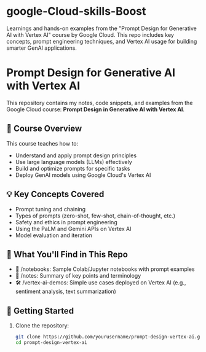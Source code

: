 # google-Cloud-skills-Boost
Learnings and hands-on examples from the "Prompt Design for Generative AI with Vertex AI" course by Google Cloud. This repo includes key concepts, prompt engineering techniques, and Vertex AI usage for building smarter GenAI applications.
# Prompt Design for Generative AI with Vertex AI

This repository contains my notes, code snippets, and examples from the Google Cloud course: **Prompt Design in Generative AI with Vertex AI**.

## 📌 Course Overview
This course teaches how to:
- Understand and apply prompt design principles
- Use large language models (LLMs) effectively
- Build and optimize prompts for specific tasks
- Deploy GenAI models using Google Cloud's Vertex AI

## 💡 Key Concepts Covered
- Prompt tuning and chaining
- Types of prompts (zero-shot, few-shot, chain-of-thought, etc.)
- Safety and ethics in prompt engineering
- Using the PaLM and Gemini APIs on Vertex AI
- Model evaluation and iteration

## 🧪 What You'll Find in This Repo
- 📂 /notebooks: Sample Colab/Jupyter notebooks with prompt examples
- 📄 /notes: Summary of key points and terminology
- 🛠️ /vertex-ai-demos: Simple use cases deployed on Vertex AI (e.g., sentiment analysis, text summarization)

## 🚀 Getting Started
1. Clone the repository:
   ```bash
   git clone https://github.com/yourusername/prompt-design-vertex-ai.git
   cd prompt-design-vertex-ai
